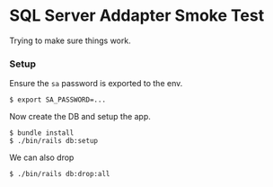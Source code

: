
# SQL Server Addapter Smoke Test

Trying to make sure things work.


### Setup

Ensure the `sa` password is exported to the env.

```shell
$ export SA_PASSWORD=...
```

Now create the DB and setup the app.

```shell
$ bundle install
$ ./bin/rails db:setup
```

We can also drop

```shell
$ ./bin/rails db:drop:all
```

